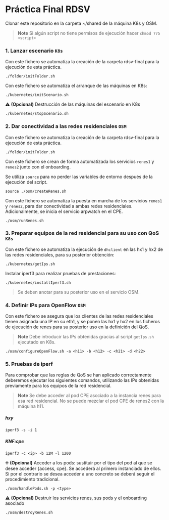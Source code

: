 # Práctica Final RDSV

Clonar este repositorio en la carpeta ~/shared de la máquina K8s y OSM.

>__Note__ Si algún script no tiene permisos de ejecución hacer `chmod 775 <script>`



### 1. Lanzar escenario ``` K8s ```

Con este fichero se automatiza la creación de la carpeta rdsv-final para la ejecución de esta práctica.

```
./folder/initFolder.sh
```

Con este fichero se automatiza el arranque de las máquinas en K8s:

```
./kubernetes/initScenario.sh
```

:warning: **(Opcional)** Destrucción de las máquinas del escenario en K8s

```
./kubernetes/stopScenario.sh
```

### 2. Dar conectividad a las redes residenciales ``` OSM ```

Con este fichero se automatiza la creación de la carpeta rdsv-final para la ejecución de esta práctica.

```
./folder/initFolder.sh
```

Con este fichero se crean de forma automatizada los servicios `renes1` y `renes2` junto con el onboarding.

Se utiliza `source` para no perder las variables de entorno después de la ejecución del script.

```
source ./osm/createRenes.sh
```

Con este fichero se automatiza la puesta en marcha de los servicios `renes1` y `renes2`, para dar conectividad a ambas redes residenciales. Adicionalmente, se inicia el servicio arpwatch en el CPE.

```
./osm/runRenes.sh
```

### 3. Preparar equipos de la red residencial para su uso con QoS ``` K8s ```

Con este fichero se automatiza la ejecución de `dhclient` en las hx1 y hx2 de las redes residenciales, para su posterior obtención:

```
./kubernetes/getIps.sh
```

Instalar iperf3 para realizar pruebas de prestaciones:

```
./kubernetes/installIperf3.sh
```

> Se deben anotar para su posterior uso en el servicio OSM.

### 4. Definir IPs para OpenFlow ``` OSM ```

Con este fichero se asegura que los clientes de las redes residenciales tienen asignada una IP en su eth1, y se ponen las hx1 y hx2 en los ficheros de ejecución de renes para su posterior uso en la definición del QoS.

>__Note__ Debe introducir las IPs obtenidas gracias al script `getIps.sh` ejecutado en K8s.

```
./osm/configureOpenFlow.sh -a <h11> -b <h12> -c <h21> -d <h22>
```

### 5. Pruebas de iperf

Para comprobar que las reglas de QoS se han aplicado correctamente deberemos ejecutar los siguientes comandos, utilizando las IPs obtenidas previamente para los equipos de la red residencial.

>__Note__ Se debe acceder al pod CPE asociado a la instancia renes para esa red residencial. No se puede mezclar el pod CPE de renes2 con la máquina h11.

##### hxy

```
iperf3 -s -i 1
```

##### KNF:cpe

```
iperf3 -c <ip> -b 12M -l 1200
```

:heavy_plus_sign: **(Opcional)** Acceder a los pods: sustituir <type> por el tipo del pod al que se desee acceder {access, cpe}. Se accederá al primero instanciado de ellos. Si por el contrario se desea acceder a uno concreto se deberá seguir el procedimiento tradicional.

```
./osm/handlePods.sh -p <type>
```

:warning: **(Opcional)** Destruir los servicios renes, sus pods y el onboarding asociado

```
./osm/destroyRenes.sh
```
